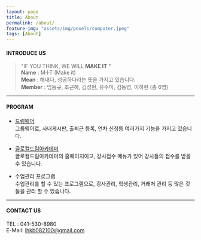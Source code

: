 ```yaml
---
layout: page
title: About
permalink: /about/
feature-img: "assets/img/pexels/computer.jpeg"
tags: [About]
---
```


#### INTRODUCE US
> "IF YOU THINK, WE WILL **MAKE IT** "  
**Name** : M·I·T (Make it)  
**Mean** : 해내다, 성공하다라는 뜻을 가지고 있습니다.  
**Member** : 임동규, 조근혜, 김성현, 유수미, 김동영, 이하현 (총 6명)  

-----

#### PROGRAM
* [드림웨어]  
그룹웨어로, 사내게시판, 출퇴근 등록, 연차 신청등 여러가지 기능을 가지고 있습니다.  
  
* [글로컬드림아카데미]   
글로컬드림아카데미의 홈페이지이고, 강사접수 메뉴가 있어 강사들의 접수를 받을 수 있습니다.  
  
* 수업관리 프로그램  
수업관리를 할 수 있는 프로그램으로, 강사관리, 학생관리, 거래처 관리 등 많은 것들을 관리 할 수 있습니다.  

-----

#### CONTACT US  
TEL : 041-530-8980  
E-Mail: lhkb082100@gmail.com  


[드림웨어]:https://dreamware.or.kr/
[글로컬드림아카데미]: http://glocal.or.kr/
 
